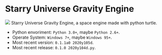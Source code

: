 # Starry Universe Gravity Engine
![](https://github.com/Alex-Github-Programmer/Starry-Universe-Gravity-Engine/blob/master/images/simulation.png)
Starry Universe Gravity Engine, a space engine made with python turtle.
- Python envoriment: `Python 3.0+`, maybe `Python 2.6+`.
- Operate System: `Windows 7+`, maybe `Windows 95+`.
- Most recent version: `0.1.1a0 2020y105d`.
- Most recent release: `0.1.0 2020y104d.py`.
